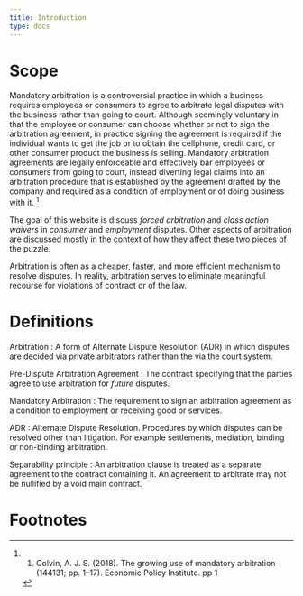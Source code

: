```yaml
---
title: Introduction
type: docs
---
```


# Scope


Mandatory arbitration is a controversial practice in which a business requires employees or consumers to agree to arbitrate legal disputes with the business rather than going to court. Although seemingly voluntary in that the employee or consumer can choose whether or not to sign the arbitration agreement, in practice signing the agreement is required if the individual wants to get the job or to obtain the cellphone, credit card, or other consumer product the business is selling.  Mandatory arbitration agreements are legally enforceable and effectively bar employees or consumers from going to court, instead diverting legal claims into an arbitration procedure that is established by the agreement drafted by the company and required as a condition of employment or of doing business with it. [^colvin1]

The goal of this website is discuss _forced arbitration_ and _class action waivers_ in _consumer_ and _employment_ disputes. Other aspects of arbitration are discussed mostly in the context of how they affect these two pieces of the puzzle.

Arbitration is often as a cheaper, faster, and more efficient mechanism to resolve disputes. In reality, arbitration serves to eliminate meaningful recourse for violations of contract or of the law.

# Definitions

Arbitration
: A form of Alternate Dispute Resolution (ADR) in which disputes are decided via private arbitrators rather than the via the court system.

Pre-Dispute Arbitration Agreement
: The contract specifying that the parties agree to use arbitration for _future_ disputes.

Mandatory Arbitration
: The requirement to sign an arbitration agreement as a condition to employment or receiving good or services.

ADR
: Alternate Dispute Resolution. Procedures by which disputes can be resolved other than litigation. For example settlements, mediation, binding or non-binding arbitration.

Separability principle
: An arbitration clause is treated as a separate agreement to the contract containing it. An agreement to arbitrate may not be nullified by a void main contract.

# Footnotes

[^colvin1]: 1. Colvin, A. J. S. (2018). The growing use of mandatory arbitration (144131; pp. 1–17). Economic Policy Institute. pp 1
